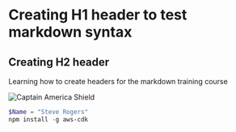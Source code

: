 # Creating H1 header to test markdown syntax
## Creating H2 header

Learning how to create headers for the markdown training course

![Captain America Shield](https://purepng.com/public/uploads/large/purepng.com-captin-america-shieldcaptain-americacaptainamericafictional-charactercomic-booksmarvel-comicsupersoldierthe-warcostumeshield-1701528531546atrp3.png)

``` powershell
$Name = "Steve Rogers"
npm install -g aws-cdk
```
